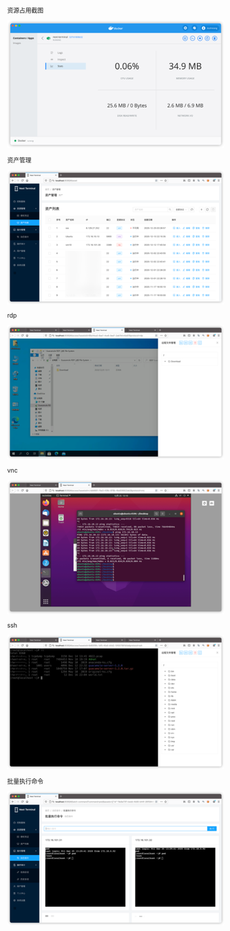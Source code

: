 资源占用截图

![资源占用截图](../screenshot/docker_stats.png)

资产管理

![资产](../screenshot/assets.png)

rdp

![rdp](../screenshot/rdp.png)

vnc

![vnc](../screenshot/vnc.png)

ssh

![ssh](../screenshot/ssh.png)

批量执行命令

![批量执行命令](../screenshot/command.png)